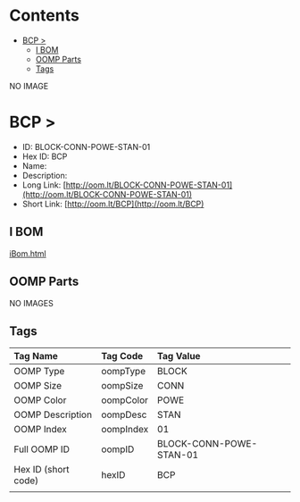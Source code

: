 



Contents
========

* [BCP > ](#bcp--)
	* [I BOM](#i-bom)
	* [OOMP Parts](#oomp-parts)
	* [Tags](#tags)
  
NO IMAGE  
# BCP > 

- ID: BLOCK-CONN-POWE-STAN-01
- Hex ID: BCP
- Name: 
- Description: 
- Long Link: [http://oom.lt/BLOCK-CONN-POWE-STAN-01](http://oom.lt/BLOCK-CONN-POWE-STAN-01)
- Short Link: [http://oom.lt/BCP](http://oom.lt/BCP)

## I BOM
  
[iBom.html](https://htmlpreview.github.io/?https://github.com/oomlout/oomlout_OOMP_projects_V2/blob/main/BLOCK/CONN/POWE/STAN/01/ibom.html)
## OOMP Parts
  
NO IMAGES  
## Tags
  

|Tag Name|Tag Code|Tag Value|
| :--- | :--- | :--- |
|OOMP Type|oompType|BLOCK|
|OOMP Size|oompSize|CONN|
|OOMP Color|oompColor|POWE|
|OOMP Description|oompDesc|STAN|
|OOMP Index|oompIndex|01|
|Full OOMP ID|oompID|BLOCK-CONN-POWE-STAN-01|
|Hex ID (short code)|hexID|BCP|
||||
